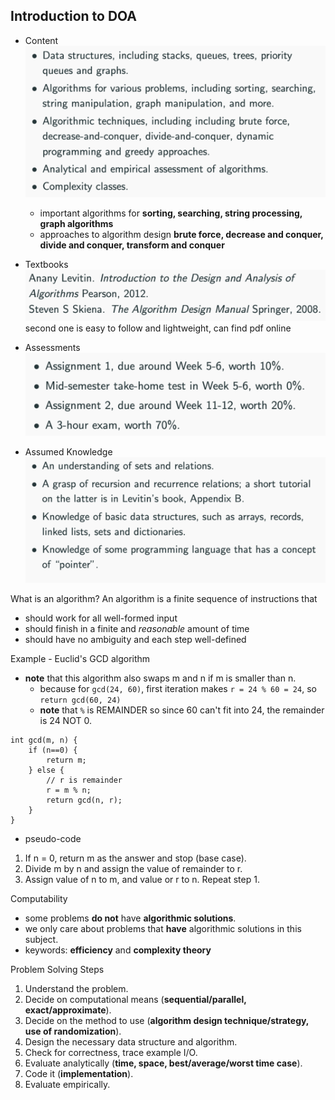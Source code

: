 ## Introduction to DOA
- Content
![](2020-03-04-13-16-13.png)
    - important algorithms for **sorting, searching, string processing, graph algorithms**
    - approaches to algorithm design **brute force, decrease and conquer, divide and conquer, transform and conquer**

- Textbooks
![](2020-03-04-13-16-35.png)
second one is easy to follow and lightweight, can find pdf online

- Assessments
![](2020-03-04-13-17-01.png)

- Assumed Knowledge
![](2020-03-04-13-17-19.png)

What is an algorithm?
An algorithm is a finite sequence of instructions that
- should work for all well-formed input
- should finish in a finite and *reasonable* amount of time
- should have no ambiguity and each step well-defined

Example - Euclid's GCD algorithm
- **note** that this algorithm also swaps m and n if m is smaller than n.
    - because for ```gcd(24, 60)```, first iteration makes ```r = 24 % 60 = 24```, so ```return gcd(60, 24)```
    - **note** that ```%``` is REMAINDER so since 60 can't fit into 24, the remainder is 24 NOT 0.
```
int gcd(m, n) {
    if (n==0) {
        return m;
    } else {
        // r is remainder
        r = m % n;
        return gcd(n, r);
    }
}
```
- pseudo-code
1. If n = 0, return m as the answer and stop (base case).
2. Divide m by n and assign the value of remainder to r.
3. Assign value of n to m, and value or r to n. Repeat step 1.

Computability
- some problems **do not** have **algorithmic solutions**.
- we only care about problems that **have** algorithmic solutions in this subject.
- keywords: **efficiency** and **complexity theory**

Problem Solving Steps
1. Understand the problem.
2. Decide on computational means (**sequential/parallel, exact/approximate**).
3. Decide on the method to use (**algorithm design technique/strategy, use of randomization**).
4. Design the necessary data structure and algorithm.
5. Check for correctness, trace example I/O.
6. Evaluate analytically (**time, space, best/average/worst time case**).
7. Code it (**implementation**).
8. Evaluate empirically.




